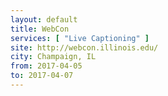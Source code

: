 ```yaml
---
layout: default
title: WebCon
services: [ "Live Captioning" ]
site: http://webcon.illinois.edu/
city: Champaign, IL
from: 2017-04-05
to: 2017-04-07
---
```

